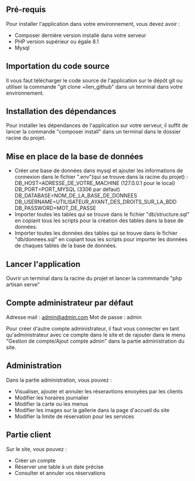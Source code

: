## Pré-requis
Pour installer l'application dans votre environnement, vous devez avoir :
 - Composer dernière version installé dans votre serveur
 - PHP version supérieur ou égale 8.1
 - Mysql

## Importation du code source
Il vous faut télécharger le code source de l'application sur le dépôt git ou utiliser la commande "git clone +lien_github" dans un terminal dans votre environnement.

## Installation des dépendances
Pour installer les dépendances de l'application sur votre serveur, il suffit de lancer la commande "composer install" dans un terminal dans le dossier racine du projet.

## Mise en place de la base de données
- Créer une base de données dans mysql et ajouter les informations de connexion dans le fichier ".env"(qui se trouve dans la racine du projet) : 
    DB_HOST=ADRESSE_DE_VOTRE_MACHINE (127.0.0.1 pour le local)
    DB_PORT=PORT_MYSQL (3306 par défaut)
    DB_DATABASE=NOM_DE_LA_BASE_DE_DONNEES
    DB_USERNAME=UTILISATEUR_AYANT_DES_DROITS_SUR_LA_BDD
    DB_PASSWORD=MOT_DE_PASSE
- Importer toutes les tables qui se trouve dans le fichier "db/structure.sql" en copiant tous les scripts pour la création des tables dans la base de données.
- Importer toutes les données des tables qui se trouve dans le fichier "db/donnees.sql" en copiant tous les scripts pour importer les données de chaques tables de la base de données.

## Lancer l'application
Ouvrir un terminal dans la racine du projet et lancer la commmande "php artisan serve"

## Compte administrateur par défaut
Adresse mail : admin@admin.com
Mot de passe : admin

Pour créer d'autre compte administrateur, il faut vous connecter en tant qu'administrateur avec ce compte dans le site et de rajouter dans le menu "Gestion de compte/Ajout compte admin" dans la partie administration du site.

## Administration
Dans la partie administration, vous pouvez : 
- Visualiser, ajouter et annuler les réseravtions envoyées par les clients
- Modifier les horaires journalier
- Modifier la carte ou les menus
- Modifier les images sur la gallerie dans la page d'accueil du site
- Modifier la limite de réservation pour les services 

## Partie client
Sur le site, vous pouvez :
- Créer un compte
- Réserver une table à un date précise
- Consulter et annuler vos réservations
